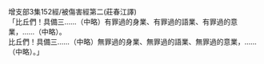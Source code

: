 增支部3集152經/被傷害經第二(莊春江譯)  
「比丘們！具備三……（中略）有罪過的身業、有罪過的語業、有罪過的意業，……（中略）。  
比丘們！具備三……（中略）無罪過的身業、無罪過的語業、無罪過的意業，……（中略）。」  
  
  
